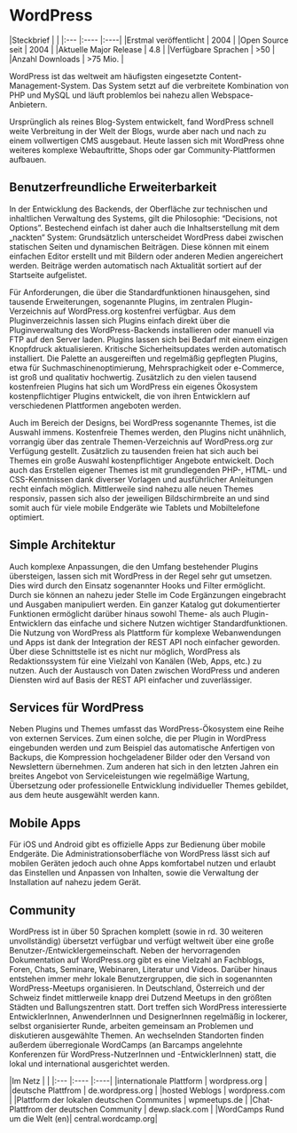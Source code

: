 # WordPress

|Steckbrief | |
|:--- |:---- |:----|
|Erstmal veröffentlicht | 2004 |
|Open Source seit | 2004 |
|Aktuelle Major Release | 4.8 | 
|Verfügbare Sprachen | >50 |
|Anzahl Downloads | >75 Mio. |
  
WordPress ist das weltweit am häufigsten eingesetzte Content-Management-System. Das System setzt auf die verbreitete Kombination von PHP und MySQL und läuft problemlos bei nahezu allen Webspace-Anbietern. 

Ursprünglich als reines Blog-System entwickelt, fand WordPress schnell weite Verbreitung in der Welt der Blogs, wurde aber nach und nach zu einem vollwertigen CMS ausgebaut. Heute lassen sich mit WordPress ohne weiteres komplexe Webauftritte, Shops oder gar Community-Plattformen aufbauen.


## Benutzerfreundliche Erweiterbarkeit
In der Entwicklung des Backends, der Oberfläche zur technischen und inhaltlichen Verwaltung des Systems, gilt die Philosophie: “Decisions, not Options”. Bestechend einfach ist daher auch die Inhaltserstellung mit dem „nackten“ System: Grundsätzlich unterscheidet WordPress dabei zwischen statischen Seiten und dynamischen Beiträgen. Diese können mit einem einfachen Editor erstellt und mit Bildern oder anderen Medien angereichert werden. Beiträge werden automatisch nach Aktualität sortiert auf der Startseite aufgelistet.

Für Anforderungen, die über die Standardfunktionen hinausgehen, sind tausende Erweiterungen, sogenannte Plugins, im zentralen Plugin-Verzeichnis auf WordPress.org kostenfrei verfügbar. Aus dem Pluginverzeichnis lassen sich Plugins einfach direkt über die Pluginverwaltung des WordPress-Backends installieren oder manuell via FTP auf den Server laden. Plugins lassen sich bei Bedarf mit einem einzigen Knopfdruck aktualisieren. Kritische Sicherheitsupdates werden automatisch installiert. 
Die Palette an ausgereiften und regelmäßig gepflegten Plugins, etwa für Suchmaschinenoptimierung, Mehrsprachigkeit oder e-Commerce, ist groß und qualitativ hochwertig. Zusätzlich zu den vielen tausend kostenfreien Plugins hat sich um WordPress ein eigenes Ökosystem kostenpflichtiger Plugins entwickelt, die von ihren Entwicklern auf verschiedenen Plattformen angeboten werden.

Auch im Bereich der Designs, bei WordPress sogenannte Themes, ist die Auswahl immens. Kostenfreie Themes werden, den Plugins nicht unähnlich, vorrangig über das zentrale Themen-Verzeichnis auf WordPress.org zur Verfügung gestellt. Zusätzlich zu tausenden freien hat sich auch bei Themes ein große Auswahl kostenpflichtiger Angebote entwickelt. Doch auch das Erstellen eigener Themes ist mit grundlegenden PHP-, HTML- und CSS-Kenntnissen dank diverser Vorlagen und ausführlicher Anleitungen recht einfach möglich. Mittlerweile sind nahezu alle neuen Themes responsiv, passen sich also der jeweiligen Bildschirmbreite an und sind somit auch für viele mobile Endgeräte wie Tablets und Mobiltelefone optimiert.


## Simple Architektur
Auch komplexe Anpassungen, die den Umfang bestehender Plugins übersteigen, lassen sich mit WordPress in der Regel sehr gut umsetzen. Dies wird durch den Einsatz sogenannter Hooks und Filter ermöglicht. Durch sie können an nahezu jeder Stelle im Code Ergänzungen eingebracht und Ausgaben manipuliert werden. 
Ein ganzer Katalog gut dokumentierter Funktionen ermöglicht darüber hinaus sowohl Theme- als auch Plugin-Entwicklern das einfache und sichere Nutzen wichtiger Standardfunktionen. 
Die Nutzung von WordPress als Plattform für komplexe Webanwendungen und Apps ist dank der Integration der REST API noch einfacher geworden. Über diese Schnittstelle ist es nicht nur möglich, WordPress als Redaktionssystem für eine Vielzahl von Kanälen (Web, Apps, etc.) zu nutzen. Auch der Austausch von Daten zwischen WordPress und anderen Diensten wird auf Basis der REST API einfacher und zuverlässiger.


## Services für WordPress
Neben Plugins und Themes umfasst das WordPress-Ökosystem eine Reihe von externen Services. Zum einen solche, die per Plugin in WordPress eingebunden werden und zum Beispiel das automatische Anfertigen von Backups, die Kompression hochgeladener Bilder oder den Versand von Newslettern übernehmen. Zum anderen hat sich in den letzten Jahren ein breites Angebot von Serviceleistungen wie regelmäßige Wartung, Übersetzung oder professionelle Entwicklung individueller Themes gebildet, aus dem heute ausgewählt werden kann.


## Mobile Apps
Für iOS und Android gibt es offizielle Apps zur Bedienung über mobile Endgeräte. Die Administrationsoberfläche von WordPress lässt sich auf mobilen Geräten jedoch auch ohne Apps komfortabel nutzen und erlaubt das Einstellen und Anpassen von Inhalten, sowie die Verwaltung der Installation auf nahezu jedem Gerät.


## Community
WordPress ist in über 50 Sprachen komplett (sowie in rd. 30 weiteren unvollständig) übersetzt verfügbar und verfügt weltweit über eine große Benutzer-/Entwicklergemeinschaft. Neben der hervorragenden Dokumentation auf WordPress.org gibt es eine Vielzahl an Fachblogs, Foren, Chats, Seminare, Webinaren, Literatur und Videos. Darüber hinaus entstehen immer mehr lokale Benutzergruppen, die sich in sogenannten WordPress-Meetups organisieren.
In Deutschland, Österreich und der Schweiz findet mittlerweile knapp drei Dutzend Meetups in den größten Städten und Ballungszentren statt. Dort treffen sich WordPress interessierte EntwicklerInnen, AnwenderInnen und DesignerInnen regelmäßig in lockerer, selbst organisierter Runde, arbeiten gemeinsam an Problemen und diskutieren ausgewählte Themen. 
An wechselnden Standorten finden außerdem überregionale WordCamps (an Barcamps angelehnte Konferenzen für WordPress-NutzerInnen und -EntwicklerInnen) statt, die lokal und international ausgerichtet werden.



|Im Netz | |
|:--- |:---- |:----|
|internationale Plattform | wordpress.org |
|deutsche Plattfrom | de.wordpress.org | 
|hosted Weblogs | wordpress.com |
|Plattform der lokalen deutschen Communites | wpmeetups.de |
|Chat-Plattfrom der deutschen Community | dewp.slack.com |
|WordCamps Rund um die Welt (en)| central.wordcamp.org|
